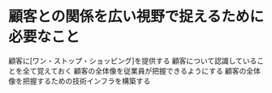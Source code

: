 # 顧客との関係を広い視野で捉えるために必要なこと
 顧客に[ワン・ストップ・ショッピング]を提供する
 顧客について認識していることを全て覚えておく
 顧客の全体像を従業員が把握できるようにする
 顧客の全体像を把握するための技術インフラを構築する
